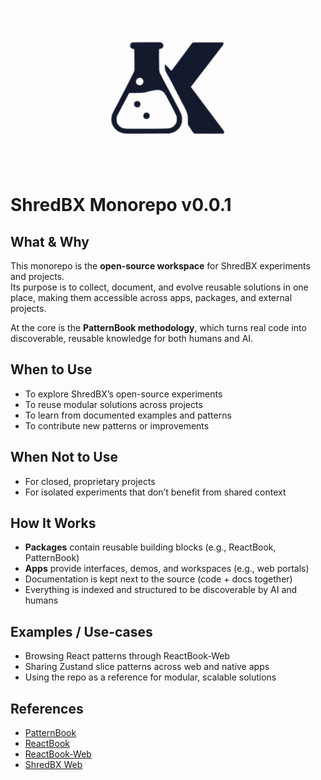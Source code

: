 <p align="center">
  <img src="./logo-animated-2.gif" alt="PatternBook Logo" width="256"/>
</p>

# ShredBX Monorepo v0.0.1

## What & Why

This monorepo is the **open-source workspace** for ShredBX experiments and projects.  
Its purpose is to collect, document, and evolve reusable solutions in one place, making them accessible across apps, packages, and external projects.

At the core is the **PatternBook methodology**, which turns real code into discoverable, reusable knowledge for both humans and AI.

## When to Use

- To explore ShredBX’s open-source experiments
- To reuse modular solutions across projects
- To learn from documented examples and patterns
- To contribute new patterns or improvements

## When Not to Use

- For closed, proprietary projects
- For isolated experiments that don’t benefit from shared context

## How It Works

- **Packages** contain reusable building blocks (e.g., ReactBook, PatternBook)
- **Apps** provide interfaces, demos, and workspaces (e.g., web portals)
- Documentation is kept next to the source (code + docs together)
- Everything is indexed and structured to be discoverable by AI and humans

## Examples / Use-cases

- Browsing React patterns through ReactBook-Web
- Sharing Zustand slice patterns across web and native apps
- Using the repo as a reference for modular, scalable solutions

## References

- [PatternBook](/src/packages/patternbook/README.md)
- [ReactBook](/src/packages/reactbook/README.md)
- [ReactBook-Web](/src/apps/reactbook-web/README.md)
- [ShredBX Web](/src/apps/web/README.md)
